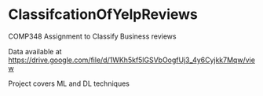 # ClassifcationOfYelpReviews
COMP348 Assignment to Classify Business reviews

Data available at https://drive.google.com/file/d/1WKh5kf5lGSVbOogfUj3_4y6Cyjkk7Mqw/view

Project covers ML and DL techniques
